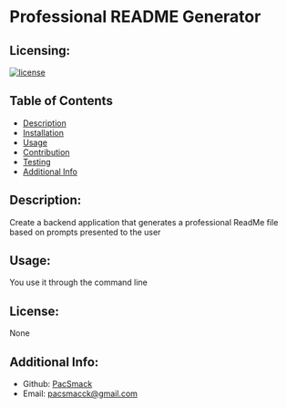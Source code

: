 # Professional README Generator
## Licensing:
[![license](https://img.shields.io/badge/license-None-blue)](https://shields.io)
## Table of Contents 
- [Description](#description)
- [Installation](#installation)
- [Usage](#usage)
- [Contribution](#contribution)
- [Testing](#testing)
- [Additional Info](#additional-info)
## Description:
Create a backend application that generates a professional ReadMe file based on prompts presented to the user 

## Usage:
You use it through the command line
## License:
None

## Additional Info:
- Github: [PacSmack](https://github.com/PacSmack)
- Email: pacsmacck@gmail.com 
